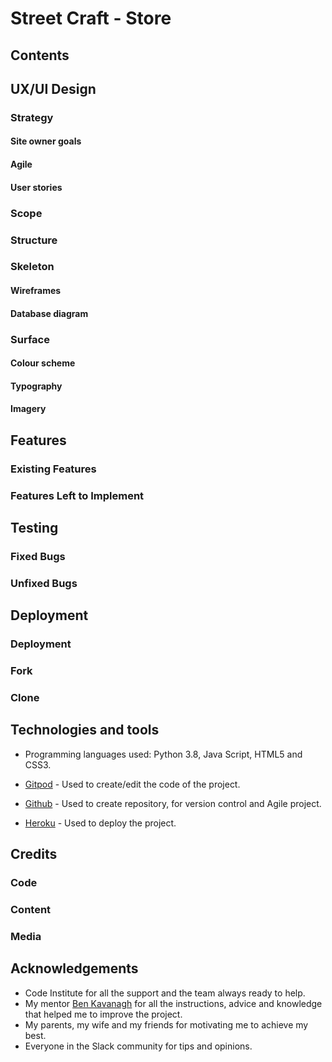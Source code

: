 # Street Craft - Store

## Contents

## UX/UI Design

### Strategy

#### Site owner goals

#### Agile

#### User stories

### Scope

### Structure

### Skeleton

#### Wireframes

#### Database diagram

### Surface

#### Colour scheme

#### Typography

#### Imagery

## Features

### Existing Features

### Features Left to Implement

## Testing

### Fixed Bugs

### Unfixed Bugs 

## Deployment

### Deployment

### Fork

### Clone

## Technologies and tools

- Programming languages used: Python 3.8, Java Script, HTML5 and CSS3.

- [Gitpod](https://www.gitpod.io/) - Used to create/edit the code of the project.
- [Github](https://github.com/) - Used to create repository, for version control and Agile project.
- [Heroku](https://heroku.com/) -  Used to deploy the project.

## Credits

### Code

### Content

### Media

## Acknowledgements

- Code Institute for all the support and the team always ready to help.
- My mentor [Ben Kavanagh](https://github.com/BAK2K3) for all the instructions, advice and knowledge that helped me to improve the project.
- My parents, my wife and my friends for motivating me to achieve my best.
- Everyone in the Slack community for tips and opinions. 
